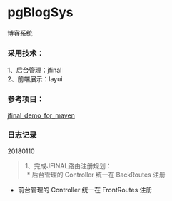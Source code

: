 # pgBlogSys
博客系统 <br>

### 采用技术：
1、后台管理：jfinal <br>
2、前端展示：layui <br>

### 参考项目：
[jfinal_demo_for_maven](http://www.jfinal.com/download/?file=jfinal-3.3_demo_for_maven.zip?_blank) <br>


### 日志记录
20180110 <br>
>1、完成JFINAL路由注册规划：<br>
  * 后台管理的 Controller 统一在 BackRoutes 注册 <br>
  * 前台管理的 Controller 统一在 FrontRoutes 注册 <br>
